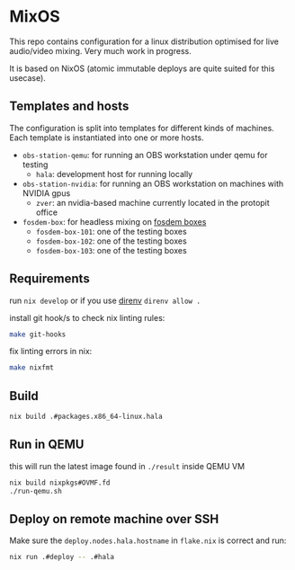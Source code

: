 # MixOS

This repo contains configuration for a linux distribution optimised
for live audio/video mixing. Very much work in progress.

It is based on NixOS (atomic immutable deploys are quite suited for this usecase).

## Templates and hosts

The configuration is split into templates for different kinds of machines.
Each template is instantiated into one or more hosts.

- `obs-station-qemu`: for running an OBS workstation under qemu for testing
    - `hala`: development host for running locally
- `obs-station-nvidia`: for running an OBS workstation on machines with NVIDIA gpus
    - `zver`: an nvidia-based machine currently located in the protopit office
- `fosdem-box`: for headless mixing on [fosdem boxes](https://github.com/fosdem/video)
    - `fosdem-box-101`: one of the testing boxes
    - `fosdem-box-102`: one of the testing boxes
    - `fosdem-box-103`: one of the testing boxes

## Requirements

run `nix develop`
or if you use [direnv](https://direnv.net/) `direnv allow .`

install git hook/s to check nix linting rules:

```sh
make git-hooks
```

fix linting errors in nix:

```sh
make nixfmt
```

## Build

```sh
nix build .#packages.x86_64-linux.hala
```

## Run in QEMU

this will run the latest image found in `./result` inside QEMU VM

```sh
nix build nixpkgs#OVMF.fd
./run-qemu.sh
```

## Deploy on remote machine over SSH

Make sure the `deploy.nodes.hala.hostname` in `flake.nix` is correct and run:

```sh
nix run .#deploy -- .#hala
```
